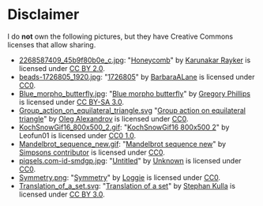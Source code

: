 # Disclaimer

I do **not** own the following pictures, but they have Creative Commons licenses that allow sharing.

* [2268587409\_45b9f80b0e\_c.jpg](https://github.com/vitorgt/onFractals/tree/605aaf1cdcc42534809f9fcdf90c9fa74cf04075/images/images/2268587409_45b9f80b0e_c.jpg): "[Honeycomb](https://www.flickr.com/photos/krayker/2268587409)" by [Karunakar Rayker](https://www.flickr.com/photos/krayker/) is licensed under [CC BY 2.0](https://creativecommons.org/licenses/by/2.0/).
* [beads-1726805\_1920.jpg](https://github.com/vitorgt/onFractals/tree/605aaf1cdcc42534809f9fcdf90c9fa74cf04075/images/images/beads-1726805_1920.jpg): "[1726805](https://pixabay.com/illustrations/beads-fractal-abstract-pattern-1726805/)" by [BarbaraALane](https://pixabay.com/users/BarbaraALane-756613/) is licensed under [CC0](http://creativecommons.org/publicdomain/zero/1.0/).
* [Blue\_morpho\_butterfly.jpg](https://github.com/vitorgt/onFractals/tree/605aaf1cdcc42534809f9fcdf90c9fa74cf04075/images/images/Blue_morpho_butterfly.jpg): "[Blue morpho butterfly](https://commons.wikimedia.org/wiki/File:Blue_morpho_butterfly.jpg)" by [Gregory Phillips](https://en.wikipedia.org/wiki/User:Hadal) is licensed under [CC BY-SA 3.0](https://creativecommons.org/licenses/by-sa/3.0/deed.en).
* [Group\_action\_on\_equilateral\_triangle.svg](https://github.com/vitorgt/onFractals/tree/605aaf1cdcc42534809f9fcdf90c9fa74cf04075/images/images/Group_action_on_equilateral_triangle.svg) "[Group action on equilateral triangle](https://commons.wikimedia.org/wiki/File:Group_action_on_equilateral_triangle.svg)" by [Oleg Alexandrov](https://commons.wikimedia.org/wiki/User:Oleg_Alexandrov) is licensed under [CC0](http://creativecommons.org/publicdomain/zero/1.0/).
* [KochSnowGif16\_800x500\_2.gif](https://github.com/vitorgt/onFractals/tree/605aaf1cdcc42534809f9fcdf90c9fa74cf04075/images/images/KochSnowGif16_800x500_2.gif): "[KochSnowGif16 800x500 2](https://commons.wikimedia.org/wiki/File:KochSnowGif16_800x500_2.gif)" by Leofun01 is licensed under [CC0 1.0](https://creativecommons.org/publicdomain/zero/1.0/deed.en).
* [Mandelbrot\_sequence\_new.gif](https://github.com/vitorgt/onFractals/tree/605aaf1cdcc42534809f9fcdf90c9fa74cf04075/images/images/Mandelbrot_sequence_new.gif): "[Mandelbrot sequence new](https://en.wikipedia.org/wiki/File:Mandelbrot_sequence_new.gif)" by [Simpsons contributor](https://en.wikipedia.org/wiki/User:Simpsons_contributor) is licensed under [CC0](http://creativecommons.org/publicdomain/zero/1.0/).
* [piqsels.com-id-smdgp.jpg](https://github.com/vitorgt/onFractals/tree/605aaf1cdcc42534809f9fcdf90c9fa74cf04075/images/images/piqsels.com-id-smdgp.jpg): "[Untitled](https://www.piqsels.com/en/public-domain-photo-smdgp)" by [Unknown](https://www.piqsels.com/en/public-domain-photo-smdgp) is licensed under [CC0](http://creativecommons.org/publicdomain/zero/1.0/).
* [Symmetry.png](https://github.com/vitorgt/onFractals/tree/605aaf1cdcc42534809f9fcdf90c9fa74cf04075/images/images/Symmetry.png): "[Symmetry](https://commons.wikimedia.org/wiki/File:Symmetry.png)" by [Loggie](https://en.wikipedia.org/wiki/User:Loggie) is licensed under [CC0](http://creativecommons.org/publicdomain/zero/1.0/).
* [Translation\_of\_a\_set.svg](https://github.com/vitorgt/onFractals/tree/605aaf1cdcc42534809f9fcdf90c9fa74cf04075/images/images/Translation_of_a_set.svg): "[Translation of a set](https://en.wikipedia.org/wiki/File:Translation_of_a_set.svg)" by [Stephan Kulla](https://commons.wikimedia.org/wiki/User:Stephan_Kulla) is licensed under [CC BY 3.0](https://creativecommons.org/licenses/by/3.0/deed.en).

